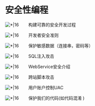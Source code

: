 # 安全性编程

![*|16](529a5474a2e9f8201ef9301764501522-20220206111901-0hx7ogn.png)        构建可靠的安全开发过程

![*|16](529a5474a2e9f8201ef9301764501522-20220206111901-c0yhim6.png)        开发者安全准则

![*|16](529a5474a2e9f8201ef9301764501522-20220206111901-swjx4e1.png)        保护敏感数据（连接串，密码等）

![*|16](529a5474a2e9f8201ef9301764501522-20220206111901-3clwida.png)        SQL注入攻击

![*|16](529a5474a2e9f8201ef9301764501522-20220206111901-qw74dtn.png)        WebService安全介绍

![*|16](529a5474a2e9f8201ef9301764501522-20220206111901-36z843s.png)        跨站脚本攻击

![*|16](529a5474a2e9f8201ef9301764501522-20220206111901-fxhvl30.png)        用户账户控制UAC

![*|16](529a5474a2e9f8201ef9301764501522-20220206111901-d39dtht.png)        保护我们的代码(如代码混淆 )
